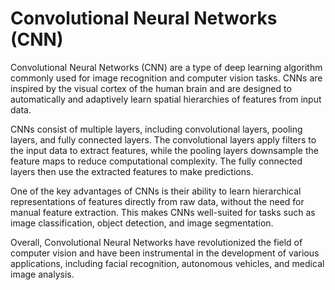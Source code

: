 <h1>Convolutional Neural Networks (CNN)</h1>
<p>Convolutional Neural Networks (CNN) are a type of deep learning algorithm commonly used for image recognition and computer vision tasks. CNNs are inspired by the visual cortex of the human brain and are designed to automatically and adaptively learn spatial hierarchies of features from input data.</p>
<p>CNNs consist of multiple layers, including convolutional layers, pooling layers, and fully connected layers. The convolutional layers apply filters to the input data to extract features, while the pooling layers downsample the feature maps to reduce computational complexity. The fully connected layers then use the extracted features to make predictions.</p>
<p>One of the key advantages of CNNs is their ability to learn hierarchical representations of features directly from raw data, without the need for manual feature extraction. This makes CNNs well-suited for tasks such as image classification, object detection, and image segmentation.</p>
<p>Overall, Convolutional Neural Networks have revolutionized the field of computer vision and have been instrumental in the development of various applications, including facial recognition, autonomous vehicles, and medical image analysis.</p>